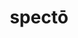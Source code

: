 ---
title: spectō
meaning: to watch
ch: 7
pos: verb
secondppstem: spect
infend: āre
infhyph: -āre
conjugation: first
---